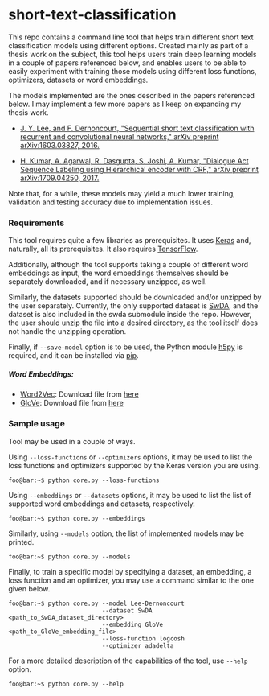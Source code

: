 # short-text-classification

This repo contains a command line tool that helps train different short text classification models using different options. Created mainly as part of a thesis work on the subject, this tool helps users train deep learning models in a couple of papers referenced below, and enables users to be able to easily experiment with training those models using different loss functions, optimizers, datasets or word embeddings.

The models implemented are the ones described in the papers referenced below. I may implement a few more papers as I keep on expanding my thesis work.

- [J. Y. Lee, and F. Dernoncourt, "Sequential short text  classification with  recurrent  and  convolutional  neural  networks,"  arXiv  preprint arXiv:1603.03827, 2016.](https://arxiv.org/abs/1603.03827)

- [H. Kumar, A. Agarwal, R. Dasgupta, S. Joshi, A. Kumar, "Dialogue Act Sequence Labeling using Hierarchical encoder with CRF,"  arXiv  preprint arXiv:1709.04250, 2017.](https://arxiv.org/abs/1709.04250)

Note that, for a while, these models may yield a much lower training, validation and testing accuracy due to implementation issues.


### Requirements
This tool requires quite a few libraries as prerequisites. It uses [Keras](https://keras.io/) and, naturally, all its prerequisites. It also requires [TensorFlow](https://www.tensorflow.org/).

Additionally, although the tool supports taking a couple of different word embeddings as input, the word embeddings themselves should be separately downloaded, and if necessary unzipped, as well.

Similarly, the datasets supported should be downloaded and/or unzipped by the user separately. Currently, the only supported dataset is [SwDA](https://web.stanford.edu/~jurafsky/ws97/), and the dataset is also included in the swda submodule inside the repo. However, the user should unzip the file into a desired directory, as the tool itself does not handle the unzipping operation.

Finally, if `--save-model` option is to be used, the Python module [h5py](https://pypi.python.org/pypi/h5py) is required, and it can be installed via [pip](https://pip.pypa.io/en/stable/installing/).

##### Word Embeddings:
- [Word2Vec](https://code.google.com/archive/p/word2vec/): Download file from [here](https://drive.google.com/file/d/0B7XkCwpI5KDYNlNUTTlSS21pQmM/edit?usp=sharing)
- [GloVe](https://nlp.stanford.edu/projects/glove/): Download file from [here](http://nlp.stanford.edu/data/glove.twitter.27B.zip)

### Sample usage
Tool may be used in a couple of ways.

Using `--loss-functions` or `--optimizers` options, it may be used to list the loss functions and optimizers supported by the Keras version you are using.
```console
foo@bar:~$ python core.py --loss-functions
```

Using `--embeddings` or `--datasets` options, it may be used to list the list of supported word embeddings and datasets, respectively.
```console
foo@bar:~$ python core.py --embeddings
```

Similarly, using `--models` option, the list of implemented models may be printed.
```console
foo@bar:~$ python core.py --models
```

Finally, to train a specific model by specifying a dataset, an embedding, a loss function and an optimizer, you may use a command similar to the one given below.

```console
foo@bar:~$ python core.py --model Lee-Dernoncourt
                          --dataset SwDA <path_to_SwDA_dataset_directory>
                          --embedding GloVe <path_to_GloVe_embedding_file>
                          --loss-function logcosh
                          --optimizer adadelta
```

For a more detailed description of the capabilities of the tool, use `--help` option.

```console
foo@bar:~$ python core.py --help
```
